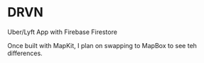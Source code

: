 # DRVN
Uber/Lyft App with Firebase Firestore


Once built with MapKit, I plan on swapping to MapBox to see teh differences.